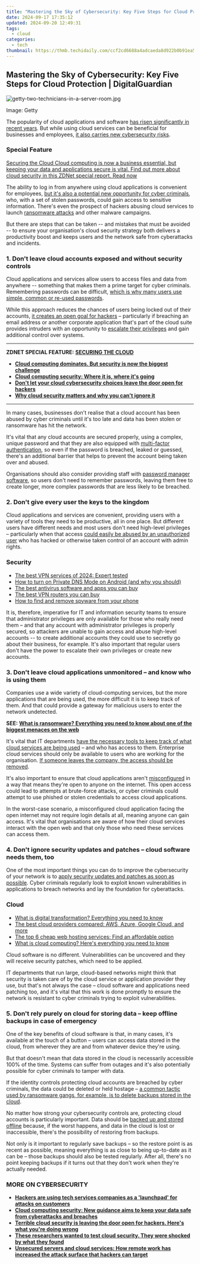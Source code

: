 ```yaml
---
title: "Mastering the Sky of Cybersecurity: Key Five Steps for Cloud Protection | DigitalGuardian"
date: 2024-09-17 17:35:12
updated: 2024-09-20 12:49:31
tags:
  - cloud
categories:
  - tech
thumbnail: https://thmb.techidaily.com/ccf2cd6688a4adcaeda8d922b0b91ea561ec3cf2936a8b4a71d20d4455d103fb.jpg
---
```


## Mastering the Sky of Cybersecurity: Key Five Steps for Cloud Protection | DigitalGuardian

![getty-two-technicians-in-a-server-room.jpg](https://www.zdnet.com/a/img/resize/281bdc3ea22878ffd74ec621f6c0118aa0f325c7/2022/05/24/ac5e2a90-3969-456d-a9c5-e3919b2131b2/getty-two-technicians-in-a-server-room.jpg?auto=webp&width=1280)

Image: Getty

The popularity of cloud applications and software [has risen significantly in recent years](https://www.zdnet.com/article/cloud-computing-is-evolving-heres-where-its-going-next/). But while using cloud services can be beneficial for businesses and employees, [it also carries new cybersecurity risks](https://www.zdnet.com/article/terrible-cloud-security-is-leaving-the-door-open-for-hackers-heres-what-youre-doing-wrong/).

### Special Feature

[Securing the Cloud Cloud computing is now a business essential, but keeping your data and applications secure is vital. Find out more about cloud security in this ZDNet special report.  Read now](https://www.zdnet.com/topic/securing-the-cloud/)

The ability to log in from anywhere using cloud applications is convenient for employees, [but it's also a potential new opportunity for cyber criminals](https://www.zdnet.com/article/microsoft-office-365-is-becoming-the-core-of-many-businesses-and-hackers-have-noticed/), who, with a set of stolen passwords, could gain access to sensitive information. There's even the prospect of hackers abusing cloud services to launch [ransomware attacks](https://www.zdnet.com/article/ransomware-an-executive-guide-to-one-of-the-biggest-menaces-on-the-web/) and other malware campaigns. 

But there are steps that can be taken -- and mistakes that must be avoided -- to ensure your organisation's cloud security strategy both delivers a productivity boost and keeps users and the network safe from cyberattacks and incidents.

### **1\. Don't leave cloud accounts exposed and without security controls**

Cloud applications and services allow users to access files and data from anywhere -- something that makes them a prime target for cyber criminals. Remembering passwords can be difficult, [which is why many users use simple, common or re-used passwords](https://www.zdnet.com/article/why-are-you-still-using-qwerty-2021s-most-common-passwords-revealed/).

While this approach reduces the chances of users being locked out of their accounts, [it creates an open goal for hackers](https://www.zdnet.com/article/a-security-researcher-told-me-my-passwords-and-more-how-15-years-of-digital-footprints-left-me-exposed/) – particularly if breaching an email address or another corporate application that's part of the cloud suite provides intruders with an opportunity to [escalate their privileges](https://www.zdnet.com/article/microsoft-warns-these-flaws-could-give-attackers-root-privileges-on-linux-desktops/) and gain additional control over systems.

---

**ZDNET SPECIAL FEATURE:** [**SECURING THE CLOUD**](https://www.zdnet.com/topic/securing-the-cloud/#link=%7B%22role%22:%22standard%22,%22href%22:%22https://www.zdnet.com/topic/securing-the-cloud/%22,%22target%22:%22%22,%22absolute%22:%22%22,%22linkText%22:%22SECURING%20THE%20CLOUD%22%7D)

* [**Cloud computing dominates. But security is now the biggest challenge**](https://www.zdnet.com/article/cloud-computing-dominates-but-security-is-now-its-biggest-challenge/#link=%7B%22role%22:%22standard%22,%22href%22:%22https://www.zdnet.com/article/cloud-computing-dominates-but-security-is-now-its-biggest-challenge/%22,%22target%22:%22%5Fblank%22,%22absolute%22:%22%22,%22linkText%22:%22%3Cstrong%3ECloud%20computing%20dominates.%20But%20security%20is%20now%20the%20biggest%20challenge%3C/strong%3E%22%7D)
* [**Cloud computing security: Where it is, where it's going**](https://www.zdnet.com/article/cloud-computing-security-where-it-is-where-its-going/#link=%7B%22role%22:%22standard%22,%22href%22:%22https://www.zdnet.com/article/cloud-computing-security-where-it-is-where-its-going/%22,%22target%22:%22%5Fblank%22,%22absolute%22:%22%22,%22linkText%22:%22%3Cstrong%3ECloud%20computing%20security:%20Where%20it%20is,%20where%20it's%20going%3C/strong%3E%22%7D)
* [**Don't let your cloud cybersecurity choices leave the door open for hackers**](https://www.zdnet.com/article/dont-let-your-cloud-cybersecurity-choices-leave-the-door-open-for-hackers/#link=%7B%22role%22:%22standard%22,%22href%22:%22https://www.zdnet.com/article/dont-let-your-cloud-cybersecurity-choices-leave-the-door-open-for-hackers/%22,%22target%22:%22%5Fblank%22,%22absolute%22:%22%22,%22linkText%22:%22%3Cstrong%3EDon't%20let%20your%20cloud%20cybersecurity%20choices%20leave%20the%20door%20open%20for%20hackers%3C/strong%3E%22%7D)
* [**Why cloud security matters and why you can't ignore it**](https://www.zdnet.com/article/why-cloud-security-matters-and-why-you-cant-ignore-it/#link=%7B%22role%22:%22standard%22,%22href%22:%22https://www.zdnet.com/article/why-cloud-security-matters-and-why-you-cant-ignore-it/%22,%22target%22:%22%5Fblank%22,%22absolute%22:%22%22,%22linkText%22:%22%3Cstrong%3EWhy%20cloud%20security%20matters%20and%20why%20you%20can't%20ignore%20it%3C/strong%3E%22%7D)

---

In many cases, businesses don't realise that a cloud account has been abused by cyber criminals until it's too late and data has been stolen or ransomware has hit the network.

It's vital that any cloud accounts are secured properly, using a complex, unique password and that they are also equipped with [multi-factor authentication](https://www.zdnet.com/article/better-than-the-best-password-how-to-use-2fa-to-improve-your-security/), so even if the password is breached, leaked or guessed, there's an additional barrier that helps to prevent the account being taken over and abused.

Organisations should also consider providing staff with [password manager software](https://www.zdnet.com/article/best-password-manager/), so users don't need to remember passwords, leaving them free to create longer, more complex passwords that are less likely to be breached.

### **2\. Don't give every user the keys to the kingdom**

Cloud applications and services are convenient, providing users with a variety of tools they need to be productive, all in one place. But different users have different needs and most users don't need high-level privileges – particularly when that access [could easily be abused by an unauthorized user](https://www.zdnet.com/article/admin-rights-key-to-mitigating-vulnerabilities-study-shows/) who has hacked or otherwise taken control of an account with admin rights. 

### Security

* [The best VPN services of 2024: Expert tested](https://www.zdnet.com/article/best-vpn/)
* [How to turn on Private DNS Mode on Android (and why you should)](https://www.zdnet.com/article/how-to-turn-on-private-dns-mode-on-android-and-why-you-should/)
* [The best antivirus software and apps you can buy](https://www.zdnet.com/article/best-antivirus/)
* [The best VPN routers you can buy](https://www.zdnet.com/article/best-vpn-router/)
* [How to find and remove spyware from your phone](https://www.zdnet.com/article/how-to-find-and-remove-spyware-from-your-phone/)

It is, therefore, imperative for IT and information security teams to ensure that administrator privileges are only available for those who really need them – and that any account with administrator privileges is properly secured, so attackers are unable to gain access and abuse high-level accounts -- to create additional accounts they could use to secretly go about their business, for example. It's also important that regular users don't have the power to escalate their own privileges or create new accounts. 

### **3\. Don't leave cloud applications unmonitored – and know who is using them**

Companies use a wide variety of cloud-computing services, but the more applications that are being used, the more difficult it is to keep track of them. And that could provide a gateway for malicious users to enter the network undetected. 

**SEE:** [**What is ransomware? Everything you need to know about one of the biggest menaces on the web**](https://www.zdnet.com/article/ransomware-an-executive-guide-to-one-of-the-biggest-menaces-on-the-web/#link=%7B%22linkText%22:%22What%20is%20ransomware?%20Everything%20you%20need%20to%20know%20about%20one%20of%20the%20biggest%20menaces%20on%20the%20web%22,%22target%22:%22%5Fblank%22,%22href%22:%22https://www.zdnet.com/article/ransomware-an-executive-guide-to-one-of-the-biggest-menaces-on-the-web/%22,%22role%22:%22standard%22,%22absolute%22:%22%22%7D)

It's vital that IT departments [have the necessary tools to keep track of what cloud services are being used](https://www.zdnet.com/article/the-key-to-stopping-cyberattacks-understanding-your-own-systems-before-the-hackers-strike/) – and who has access to them. Enterprise cloud services should only be available to users who are working for the organisation. [If someone leaves the company, the access should be removed](https://www.zdnet.com/article/half-of-businesses-cant-spot-these-signs-of-insider-cybersecurity-threats/). 

It's also important to ensure that cloud applications aren't [misconfigured](https://www.zdnet.com/article/99-percent-of-all-misconfiguration-in-the-public-cloud-go-unreported/) in a way that means they're open to anyone on the internet. This open access could lead to attempts at brute-force attacks, or cyber criminals could attempt to use phished or stolen credentials to access cloud applications. 

In the worst-case scenario, a misconfigured cloud application facing the open internet may not require login details at all, meaning anyone can gain access. It's vital that organisations are aware of how their cloud services interact with the open web and that only those who need these services can access them. 

### **4\. Don't ignore security updates and patches – cloud software needs them, too**

One of the most important things you can do to improve the cybersecurity of your network is to [apply security updates and patches as soon as possible](https://www.zdnet.com/article/this-one-change-could-protect-your-systems-from-attack-so-why-dont-more-companies-do-it/). Cyber criminals regularly look to exploit known vulnerabilities in applications to breach networks and lay the foundation for cyberattacks. 

### Cloud

* [​What is digital transformation? Everything you need to know](https://www.zdnet.com/article/what-is-digital-transformation-everything-you-need-to-know-about-how-technology-is-reshaping/)
* [The best cloud providers compared: AWS, Azure, Google Cloud, and more](https://www.zdnet.com/article/the-top-cloud-providers-of-2021-aws-microsoft-azure-google-cloud-hybrid-saas/)
* [The top 6 cheap web hosting services: Find an affordable option](https://www.zdnet.com/article/best-cheap-web-hosting/)
* [What is cloud computing? Here's everything you need to know](https://www.zdnet.com/article/what-is-cloud-computing-everything-you-need-to-know-about-the-cloud/)

Cloud software is no different. Vulnerabilities can be uncovered and they will receive security patches, which need to be applied.

IT departments that run large, cloud-based networks might think that security is taken care of by the cloud service or application provider they use, but that's not always the case – cloud software and applications need patching too, and it's vital that this work is done promptly to ensure the network is resistant to cyber criminals trying to exploit vulnerabilities.

### **5\. Don't rely purely on cloud for storing data – keep offline backups in case of emergency** 

One of the key benefits of cloud software is that, in many cases, it's available at the touch of a button – users can access data stored in the cloud, from wherever they are and from whatever device they're using. 

But that doesn't mean that data stored in the cloud is necessarily accessible 100% of the time. Systems can suffer from outages and it's also potentially possible for cyber criminals to tamper with data. 

If the identity controls protecting cloud accounts are breached by cyber criminals, the data could be deleted or held hostage – [a common tactic used by ransomware gangs, for example, is to delete backups stored in the cloud](https://www.zdnet.com/article/ransomware-victims-thought-their-backups-were-safe-they-were-wrong/). 

No matter how strong your cybersecurity controls are, protecting cloud accounts is particularly important. Data should be [backed up and stored offline](https://www.zdnet.com/article/best-backup-software/) because, if the worst happens, and data in the cloud is lost or inaccessible, there's the possibility of restoring from backups. 

Not only is it important to regularly save backups – so the restore point is as recent as possible, meaning everything is as close to being up-to-date as it can be – those backups should also be tested regularly. After all, there's no point keeping backups if it turns out that they don't work when they're actually needed.

### **MORE ON CYBERSECURITY**

* [**Hackers are using tech services companies as a 'launchpad' for attacks on customers**](https://www.zdnet.com/article/hackers-are-using-tech-services-companies-as-a-launchpad-for-attacks-on-customers/)
* [**Cloud computing security: New guidance aims to keep your data safe from cyberattacks and breaches**](https://www.zdnet.com/article/cloud-computing-security-new-guidance-aims-to-keep-your-data-safe-from-cyberattacks-and-breaches/)
* **[Terrible cloud security is leaving the door open for hackers. Here's what you're doing wrong](https://www.zdnet.com/article/terrible-cloud-security-is-leaving-the-door-open-for-hackers-heres-what-youre-doing-wrong/)**
* **[These researchers wanted to test cloud security. They were shocked by what they found](https://www.zdnet.com/article/these-researchers-wanted-to-test-cloud-security-they-were-shocked-by-what-they-found/)**
* **[Unsecured servers and cloud services: How remote work has increased the attack surface that hackers can target](https://www.zdnet.com/article/unsecured-servers-and-cloud-services-how-remote-work-has-increased-the-attack-surface-that-hackers-can-target/)**

<ins class="adsbygoogle"
     style="display:block"
     data-ad-format="autorelaxed"
     data-ad-client="ca-pub-7571918770474297"
     data-ad-slot="1223367746"></ins>



<ins class="adsbygoogle"
     style="display:block"
     data-ad-client="ca-pub-7571918770474297"
     data-ad-slot="8358498916"
     data-ad-format="auto"
     data-full-width-responsive="true"></ins>
